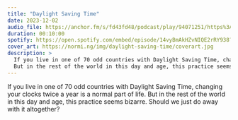 ```yaml
---
title: "Daylight Saving Time"
date: 2023-12-02
audio_file: https://anchor.fm/s/fd43fd48/podcast/play/94071251/https%3A%2F%2Fd3ctxlq1ktw2nl.cloudfront.net%2Fstaging%2F2024-10-6%2F389379654-44100-1-7e5b3a0f8ebfca95.mp3
duration: 00:10:00
spotify: https://open.spotify.com/embed/episode/14vyBmAkHZvNIQE2rRY938?utm_source=generator&theme=0
cover_art: https://normi.ng/img/daylight-saving-time/coverart.jpg
description: >
  If you live in one of 70 odd countries with Daylight Saving Time, changing your clocks twice a year is a normal part of life.
  But in the rest of the world in this day and age, this practice seems bizarre. Should we just do away with it altogether?
---
```


If you live in one of 70 odd countries with Daylight Saving Time, changing your clocks twice a year is a normal part of life.
But in the rest of the world in this day and age, this practice seems bizarre. Should we just do away with it altogether?
